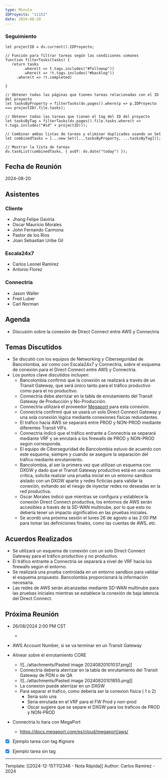 ```yaml
---
type: Minuta
IDProyecto: "11152"
date: 2024-08-20
---
```

### Seguimiento
```dataviewjs
let projectID = dv.current().IDProyecto;

// Función para filtrar tareas según las condiciones comunes
function filterTasks(tasks) {
   return tasks
        .where(t => t.tags.includes("#followup"))
        .where(t => !t.tags.includes("#backlog"))
     .where(t => !t.completed)
        
}

// Obtener todas las páginas que tienen tareas relacionadas con el ID del proyecto
let tasksByProperty = filterTasks(dv.pages().where(p => p.IDProyecto === projectID).file.tasks);

// Obtener todas las tareas que tienen el tag del ID del proyecto
let tasksByTag = filterTasks(dv.pages().file.tasks.where(t => t.tags.includes("#id" + projectID)));

// Combinar ambas listas de tareas y eliminar duplicados usando un Set
let combinedTasks = [...new Set([...tasksByProperty, ...tasksByTag])];

// Mostrar la lista de tareas
dv.taskList(combinedTasks, { asOf: dv.date("today") });
 ```
## Fecha de Reunión

2024-08-20

## Asistentes

### Cliente

- Jhang Felipe Gaviria
- Oscar Mauricio Morales
- John Fernando Carmona
- Pastor de los Rios
- Joan Sebastian Uribe Gil

### Escala24x7

- Carlos Leonel Ramírez
- Antonio Florez

### Connectria

- Jason Waller
- Fred Luber
- Carl Norman

## Agenda

- Discusión sobre la conexión de Direct Connect entre AWS y Connectria

## Temas Discutidos

- Se discutió con los equipos de Networking y Ciberseguridad de Bancolombia, así como con Escala24x7 y Connectria, sobre el esquema de conexión para el Direct Connect entre AWS y Connectria.
- Los puntos clave discutidos incluyen:
    - Bancolombia confirmó que la conexión se realizará a través de un Transit Gateway, que será único tanto para el tráfico productivo como para el no productivo.
    - Connectria debe aterrizar en la tabla de enrutamiento del Transit Gateway de Producción y No-Producción.
    - Connectria utilizará el proveedor [Megaport](https://docs.megaport.com/es/cloud/megaport/aws/) para esta conexión.
    - Connectria confirmó que se usará un solo Direct Connect Gateway y una sola conexión lógica mediante conexiones físicas redundantes.
    - El tráfico hacia AWS se separará entre PROD y NON-PROD mediante diferentes Transit VIFs.
    - Connectria indicó que el tráfico entrante a Connectria se separará mediante VRF y se enrutará a los firewalls de PROD y NON-PROD según corresponda.
    - El equipo de Ciberseguridad de Bancolombia estuvo de acuerdo con este esquema, siempre y cuando se asegure la separación del tráfico mediante enrutamiento.
    - Bancolombia, al ser la primera vez que utilizan un esquema con DXGW y dado que el Transit Gateway productivo está en una cuenta crítica, solicita realizar una prueba inicial en un entorno sandbox aislado con un DXGW aparte y redes ficticias para validar la conexión, evitando así el riesgo de inyectar redes no deseadas en la red productiva.
    - Oscar Morales indicó que mientras se configura y establece la conexión Direct Connect productiva, los entornos de AWS serán accesibles a través de la SD-WAN multinube, por lo que esto no debería tener un impacto significativo en las pruebas iniciales.
    - Se acordó una próxima sesión el lunes 26 de agosto a las 2:00 PM para tomar las definiciones finales, como las cuentas de AWS, etc.

## Acuerdos Realizados

- Se utilizará un esquema de conexión con un solo Direct Connect Gateway para el tráfico productivo y no productivo.
- El tráfico entrante a Connectria se separará a nivel de VRF hacia los firewalls según el entorno.
- Se realizará una prueba controlada en un entorno sandbox para validar el esquema propuesto. Bancolombia proporcionará la información necesaria.
- Las redes de AWS serán alcanzadas mediante SD-WAN multinube para las pruebas iniciales mientras se establece la conexión de baja latencia del Direct Connect.

## Próxima Reunión

- 26/08/2024 2:00 PM CST

	- 
*  AWS Account Number,  si se va terminar en un Transit Gateway
* Alinear sobre el enrutamiento CORE
	* ![[../attachments/Pasted image 20240820101037.png]]
	- Connectria debería aterrizar en la tabla de enrutamiento del Transit Gateway de PDN o de QA
	- ![[../attachments/Pasted image 20240820101855.png]]
	- La conexion puede aterrizar en un DXGW
	- Para separar el trafico, como debería ser la conexion fisica ( 1 o 2)
		- Seria solo una
		- Seria enrutada en el VRF para el FW Prod y non-prod
		- Oscar sugiere que se separe el DXGW para los traficos de PROD y NON-PROD

* Connectria lo hara con MegaPort
	* https://docs.megaport.com/es/cloud/megaport/aws/


- [x] Ejemplo tarea con tag #ignore
- [x] Ejemplo tarea sin tag



---
Template: [[2024-12-15T112346 - Nota Rápida]]
Author: Carlos Ramírez - 2024
